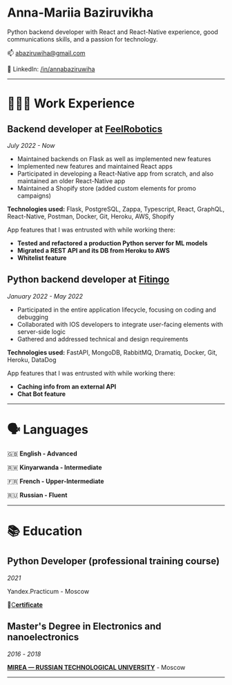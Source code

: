 # Anna-Mariia Baziruvikha

Python backend developer with React and React-Native experience, good communications skills, and a passion for technology.

📫 abaziruwiha@gmail.com

🔗 LinkedIn: [/in/annabaziruwiha](https://www.linkedin.com/in/annabaziruwiha/)

---

# 👩🏽‍💻 Work Experience

## Backend developer at [FeelRobotics](https://www.feelrobotics.com/)

*July 2022 - Now*

- Maintained backends on Flask as well as implemented new features
- Implemented new features and maintained React apps
- Participated in developing a React-Native app from scratch, and also maintained an older React-Native app
- Maintained a Shopify store (added custom elements for promo campaigns)

**Technologies used:** Flask, PostgreSQL, Zappa, Typescript, React, GraphQL, React-Native, Postman, Docker, Git, Heroku, AWS, Shopify

App features that I was entrusted with while working there:

- **Tested and refactored a production Python server for ML models**
- **Migrated a REST API and its DB from Heroku to AWS**
- **Whitelist feature**

## Python backend developer at [Fitingo](https://fitingo.com/)

*January 2022 - May 2022*

- Participated in the entire application lifecycle, focusing on coding and debugging
- Collaborated with IOS developers to integrate user-facing elements with server-side logic
- Gathered and addressed technical and design requirements

**Technologies used:** FastAPI, MongoDB, RabbitMQ, Dramatiq, Docker, Git, Heroku, DataDog

App features that I was entrusted with while working there:

- **Caching info from an external API**
- **Chat Bot feature**

---

# 🗣 Languages

🇬🇧 **English - Advanced**

🇷🇼 **Kinyarwanda - Intermediate**

🇫🇷 **French - Upper-Intermediate** 

🇷🇺 **Russian - Fluent**

---

# 📚 Education

## Python Developer (professional training course)

*2021*

Yandex.Practicum - Moscow

🔗[C**ertificate**](https://drive.google.com/file/d/1rFWirIW9zk7XNDa1G3_xXIu0Njdy_qSr/view?usp=sharing)

## Master's Degree in Electronics and nanoelectronics

*2016* - *2018*

**[MIREA — RUSSIAN TECHNOLOGICAL UNIVERSITY](https://english.mirea.ru/)** - Moscow

---
<!---
AnnaBaziruwiha/AnnaBaziruwiha is a ✨ special ✨ repository because its `README.md` (this file) appears on your GitHub profile.
You can click the Preview link to take a look at your changes.
--->
